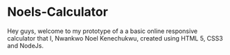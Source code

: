# Noels-Calculator
Hey guys, welcome to my prototype of a a basic online responsive calculator that I, Nwankwo Noel Kenechukwu, created using HTML 5, CSS3 and NodeJs.
